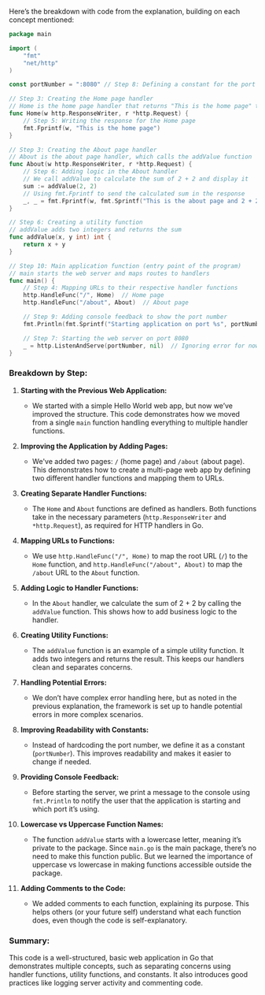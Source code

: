 Here’s the breakdown with code from the explanation, building on each concept mentioned:

```go
package main

import (
	"fmt"
	"net/http"
)

const portNumber = ":8080" // Step 8: Defining a constant for the port number to improve readability

// Step 3: Creating the Home page handler
// Home is the home page handler that returns "This is the home page" to the client
func Home(w http.ResponseWriter, r *http.Request) {
	// Step 5: Writing the response for the Home page
	fmt.Fprintf(w, "This is the home page")
}

// Step 3: Creating the About page handler
// About is the about page handler, which calls the addValue function
func About(w http.ResponseWriter, r *http.Request) {
	// Step 6: Adding logic in the About handler
	// We call addValue to calculate the sum of 2 + 2 and display it
	sum := addValue(2, 2) 
	// Using fmt.Fprintf to send the calculated sum in the response
	_, _ = fmt.Fprintf(w, fmt.Sprintf("This is the about page and 2 + 2 is %d", sum))
}

// Step 6: Creating a utility function
// addValue adds two integers and returns the sum
func addValue(x, y int) int {
	return x + y
}

// Step 10: Main application function (entry point of the program)
// main starts the web server and maps routes to handlers
func main() {
	// Step 4: Mapping URLs to their respective handler functions
	http.HandleFunc("/", Home)  // Home page
	http.HandleFunc("/about", About)  // About page

	// Step 9: Adding console feedback to show the port number
	fmt.Println(fmt.Sprintf("Starting application on port %s", portNumber))

	// Step 7: Starting the web server on port 8080
	_ = http.ListenAndServe(portNumber, nil)  // Ignoring error for now
}
```

### Breakdown by Step:

1. **Starting with the Previous Web Application:**
   - We started with a simple Hello World web app, but now we’ve improved the structure. This code demonstrates how we moved from a single `main` function handling everything to multiple handler functions.

2. **Improving the Application by Adding Pages:**
   - We've added two pages: `/` (home page) and `/about` (about page). This demonstrates how to create a multi-page web app by defining two different handler functions and mapping them to URLs.

3. **Creating Separate Handler Functions:**
   - The `Home` and `About` functions are defined as handlers. Both functions take in the necessary parameters (`http.ResponseWriter` and `*http.Request`), as required for HTTP handlers in Go.

4. **Mapping URLs to Functions:**
   - We use `http.HandleFunc("/", Home)` to map the root URL (`/`) to the `Home` function, and `http.HandleFunc("/about", About)` to map the `/about` URL to the `About` function.

5. **Adding Logic to Handler Functions:**
   - In the `About` handler, we calculate the sum of 2 + 2 by calling the `addValue` function. This shows how to add business logic to the handler.

6. **Creating Utility Functions:**
   - The `addValue` function is an example of a simple utility function. It adds two integers and returns the result. This keeps our handlers clean and separates concerns.

7. **Handling Potential Errors:**
   - We don’t have complex error handling here, but as noted in the previous explanation, the framework is set up to handle potential errors in more complex scenarios.

8. **Improving Readability with Constants:**
   - Instead of hardcoding the port number, we define it as a constant (`portNumber`). This improves readability and makes it easier to change if needed.

9. **Providing Console Feedback:**
   - Before starting the server, we print a message to the console using `fmt.Println` to notify the user that the application is starting and which port it’s using.

10. **Lowercase vs Uppercase Function Names:**
    - The function `addValue` starts with a lowercase letter, meaning it’s private to the package. Since `main.go` is the main package, there’s no need to make this function public. But we learned the importance of uppercase vs lowercase in making functions accessible outside the package.

11. **Adding Comments to the Code:**
    - We added comments to each function, explaining its purpose. This helps others (or your future self) understand what each function does, even though the code is self-explanatory.

### Summary:
This code is a well-structured, basic web application in Go that demonstrates multiple concepts, such as separating concerns using handler functions, utility functions, and constants. It also introduces good practices like logging server activity and commenting code.